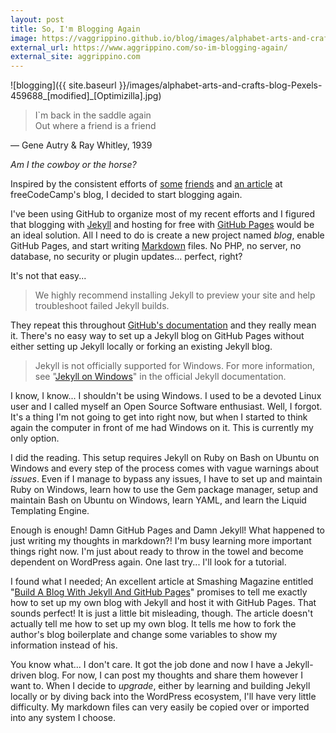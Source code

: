 ```yaml
---
layout: post
title: So, I'm Blogging Again
image: https://vaggrippino.github.io/blog/images/alphabet-arts-and-crafts-blog-Pexels-459688_[modified]_[Optimizilla].jpg
external_url: https://www.aggrippino.com/so-im-blogging-again/
external_site: aggrippino.com
---
```

![blogging]({{ site.baseurl }}/images/alphabet-arts-and-crafts-blog-Pexels-459688_[modified]_[Optimizilla].jpg)
> I`m back in the saddle again  
> Out where a friend is a friend

&mdash; Gene Autry &amp; Ray Whitley, 1939

*Am I the cowboy or the horse?*

Inspired by the consistent efforts of [some](https://steemit.com/@webgrrrl) [friends](https://steemit.com/@danieldoughty) and [an article](https://medium.freecodecamp.org/every-developer-should-have-a-blog-heres-why-and-how-to-stick-with-it-5fd55a247fbf) at freeCodeCamp's blog, I decided to start blogging again.

I've been using GitHub to organize most of my recent efforts and I figured that blogging with [Jekyll](https://jekyllrb.com/) and hosting for free with [GitHub Pages](https://pages.github.com/) would be an ideal solution. All I need to do is create a new project named *blog*, enable GitHub Pages, and start writing [Markdown](https://github.github.com/gfm/) files. No PHP, no server, no database, no security or plugin updates... perfect, right?

It's not that easy...

> We highly recommend installing Jekyll to preview your site and help troubleshoot failed Jekyll builds.

They repeat this throughout [GitHub's documentation](https://help.github.com/articles/using-jekyll-as-a-static-site-generator-with-github-pages/) and they really mean it. There's no easy way to set up a Jekyll blog on GitHub Pages without either setting up Jekyll locally or forking an existing Jekyll blog.

> Jekyll is not officially supported for Windows. For more information, see "[Jekyll on Windows](http://jekyllrb.com/docs/windows/#installation)" in the official Jekyll documentation.

I know, I know... I shouldn't be using Windows. I used to be a devoted Linux user and I called myself an Open Source Software enthusiast. Well, I forgot. It's a thing I'm not going to get into right now, but when I started to think again the computer in front of me had Windows on it. This is currently my only option.

I did the reading. This setup requires Jekyll on Ruby on Bash on Ubuntu on Windows and every step of the process comes with vague warnings about *issues*. Even if I manage to bypass any issues, I have to set up and maintain Ruby on Windows, learn how to use the Gem package manager, setup and maintain Bash on Ubuntu on Windows, learn YAML, and learn the Liquid Templating Engine.

Enough is enough! Damn GitHub Pages and Damn Jekyll! What happened to just writing my thoughts in markdown?! I'm busy learning more important things right now. I'm just about ready to throw in the towel and become dependent on WordPress again. One last try... I'll look for a tutorial.

I found what I needed; An excellent article at Smashing Magazine entitled "[Build A Blog With Jekyll And GitHub Pages](https://www.smashingmagazine.com/2014/08/build-blog-jekyll-github-pages/)" promises to tell me exactly how to set up my own blog with Jekyll and host it with GitHub Pages. That sounds perfect! It is just a little bit misleading, though. The article doesn't actually tell me how to set up my own blog. It tells me how to fork the author's blog boilerplate and change some variables to show my information instead of his.

You know what... I don't care. It got the job done and now I have a Jekyll-driven blog. For now, I can post my thoughts and share them however I want to. When I decide to *upgrade*, either by learning and building Jekyll locally or by diving back into the WordPress ecosystem, I'll have very little difficulty. My markdown files can very easily be copied over or imported into any system I choose.
